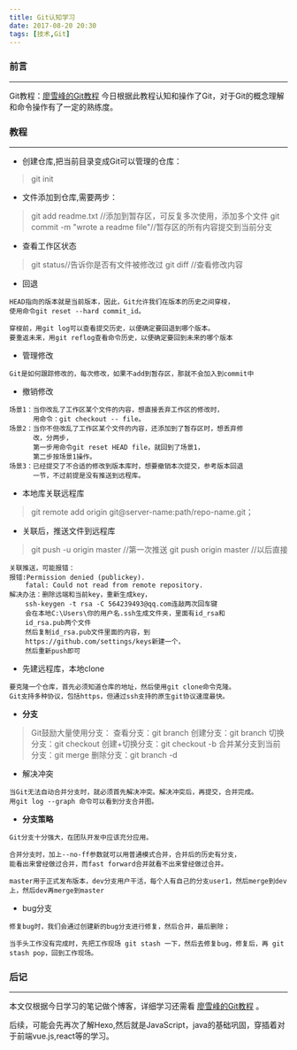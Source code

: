 ```yaml
---
title: Git认知学习
date: 2017-08-20 20:30
tags: [技术,Git]
---
```

### 前言
*** 
Git教程：[廖雪峰的Git教程](https://www.liaoxuefeng.com/wiki/0013739516305929606dd18361248578c67b8067c8c017b000)
今日根据此教程认知和操作了Git，对于Git的概念理解和命令操作有了一定的熟练度。

### 教程
*** 
* 创建仓库,把当前目录变成Git可以管理的仓库：
> git init

* 文件添加到仓库,需要两步：
> git add readme.txt    //添加到暂存区，可反复多次使用，添加多个文件
	git commit -m "wrote a readme file"//暂存区的所有内容提交到当前分支

* 查看工作区状态
> git status//告诉你是否有文件被修改过
> git diff //查看修改内容

* 回退

```
HEAD指向的版本就是当前版本，因此，Git允许我们在版本的历史之间穿梭，
使用命令git reset --hard commit_id。

穿梭前，用git log可以查看提交历史，以便确定要回退到哪个版本。
要重返未来，用git reflog查看命令历史，以便确定要回到未来的哪个版本
```
* 管理修改

```
Git是如何跟踪修改的，每次修改，如果不add到暂存区，那就不会加入到commit中
```
* 撤销修改

```
场景1：当你改乱了工作区某个文件的内容，想直接丢弃工作区的修改时，
	  用命令：git checkout -- file。
场景2：当你不但改乱了工作区某个文件的内容，还添加到了暂存区时，想丢弃修
	  改，分两步，
	  第一步用命令git reset HEAD file，就回到了场景1，
	  第二步按场景1操作。
场景3：已经提交了不合适的修改到版本库时，想要撤销本次提交，参考版本回退	
	  一节，不过前提是没有推送到远程库。
```
* 本地库关联远程库
> git remote add origin git@server-name:path/repo-name.git；

* 关联后，推送文件到远程库
> git push -u origin master    //第一次推送
> git push origin master    //以后直接

```
关联推送，可能报错：
报错:Permission denied (publickey).
	fatal: Could not read from remote repository.
解决办法：删除远端和当前key，重新生成key， 
	ssh-keygen -t rsa -C 564239493@qq.com连敲两次回车键
	会在本地C:\Users\你的用户名.ssh生成文件夹，里面有id_rsa和 
	id_rsa.pub两个文件 
	然后复制id_rsa.pub文件里面的内容，到
	https://github.com/settings/keys新建一个，
	然后重新push即可
```
* 先建远程库，本地clone

```
要克隆一个仓库，首先必须知道仓库的地址，然后使用git clone命令克隆。
Git支持多种协议，包括https，但通过ssh支持的原生git协议速度最快。
```
* **分支**
> Git鼓励大量使用分支：
	查看分支：git branch
	创建分支：git branch <name>
	切换分支：git checkout <name>
	创建+切换分支：git checkout -b <name>
	合并某分支到当前分支：git merge <name>
	删除分支：git branch -d <name>

* 解决冲突

```
当Git无法自动合并分支时，就必须首先解决冲突。解决冲突后，再提交，合并完成。
用git log --graph 命令可以看到分支合并图。
```
* **分支策略**

```
Git分支十分强大，在团队开发中应该充分应用。

合并分支时，加上--no-ff参数就可以用普通模式合并，合并后的历史有分支， 
能看出来曾经做过合并，而fast forward合并就看不出来曾经做过合并。

master用于正式发布版本，dev分支用户干活，每个人有自己的分支user1，然后merge到dev上，然后dev再merge到master
```
* bug分支

```
修复bug时，我们会通过创建新的bug分支进行修复，然后合并，最后删除；

当手头工作没有完成时，先把工作现场 git stash 一下，然后去修复bug，修复后，再 git stash pop，回到工作现场。
```

### 后记
*** 
本文仅根据今日学习的笔记做个博客，详细学习还需看 [廖雪峰的Git教程](https://www.liaoxuefeng.com/wiki/0013739516305929606dd18361248578c67b8067c8c017b000) 。

后续，可能会先再次了解Hexo,然后就是JavaScript，java的基础巩固，穿插着对于前端vue.js,react等的学习。
 
